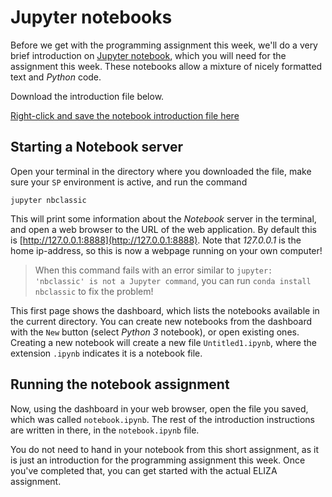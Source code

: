 # Jupyter notebooks

Before we get with the programming assignment this week, we'll do a very brief
introduction on [Jupyter notebook](http://jupyter.org/),
which you will need for the assignment this week. These
notebooks allow a mixture of nicely formatted text and *Python* code.

Download the introduction file below.

[Right-click and save the notebook introduction file here](data/notebook.ipynb)

## Starting a Notebook server

Open your terminal in the directory where you downloaded the file, make sure
your `SP` environment is active, and run the command

    jupyter nbclassic

This will print some information about the *Notebook* server in the terminal,
and open a web browser to the URL of the web application. By default this is
[http://127.0.0.1:8888](http://127.0.0.1:8888). Note that *127.0.0.1* is the
home ip-address, so this is now a webpage running on your own computer!

> When this command fails with an error similar to `jupyter: 'nbclassic' is not a Jupyter command`, you can run `conda install nbclassic` to fix the problem!

This first page shows the dashboard, which lists the notebooks available in the
current directory. You can create new notebooks from the dashboard with the
`New` button (select *Python 3* notebook), or open existing ones. Creating a
new notebook will create a new file `Untitled1.ipynb`, where the extension
`.ipynb` indicates it is a notebook file.

## Running the notebook assignment

Now, using the dashboard in your web browser, open the file you saved,
which was called `notebook.ipynb`. The rest of the introduction instructions are
written in there, in the `notebook.ipynb` file.

You do not need to hand in your notebook from this short assignment, as it is
just an introduction for the programming assignment this week. Once you've
completed that, you can get started with the actual ELIZA assignment.
